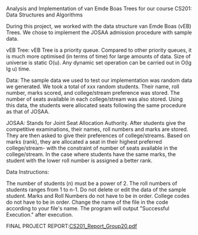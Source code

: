 
Analysis and Implementation of van Emde Boas Trees for our course CS201: Data Structures and Algorithms

During this project, we worked with the data structure van Emde Boas (vEB) Trees. We chose to implement the JOSAA admission procedure with sample data.

vEB Tree: vEB Tree is a priority queue. Compared to other priority queues, it is much more optimised (in terms of time) for large amounts of data. Size of universe is static O(u). Any dynamic set operation can be carried out in O(lg lg u) time.

Data: The sample data we used to test our implementation was random data we generated. We took a total of xxx random students. Their name, roll number, marks scored, and college/stream preference was stored. The number of seats available in each college/stream was also stored. Using this data, the students were allocated seats following the same procedure as that of JOSAA.

JOSAA: Stands for Joint Seat Allocation Authority. After students give the competitive examinations, their names, roll numbers and marks are stored. They are then asked to give their preferences of college/streams. Based on marks (rank), they are allocated a seat in their highest preferred college/stream- with the constraint of number of seats available in the college/stream. In the case where students have the same marks, the student with the lower roll number is assigned a better rank.

Data Instructions:

The number of students (n) must be a power of 2.
The roll numbers of students ranges from 1 to n-1.
Do not delete or edit the data of the sample student.
Marks and Roll Numbers do not have to be in order.
College codes do not have to be in order.
Change the name of the file in the code according to your file's name.
The program will output "Successful Execution." after execution.

FINAL PROJECT REPORT:[CS201_Report_Group20.pdf](https://github.com/Rishika120305/CS_201-Project/files/13256143/CS201_Report_Group20.pdf)
